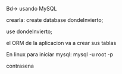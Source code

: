 Bd-> usando MySQL

crearla: create database dondeInvierto;

use dondeInvierto;

el ORM de la aplicacion va a crear sus tablas


En linux para iniciar mysql:
mysql -u root -p

contrasena



